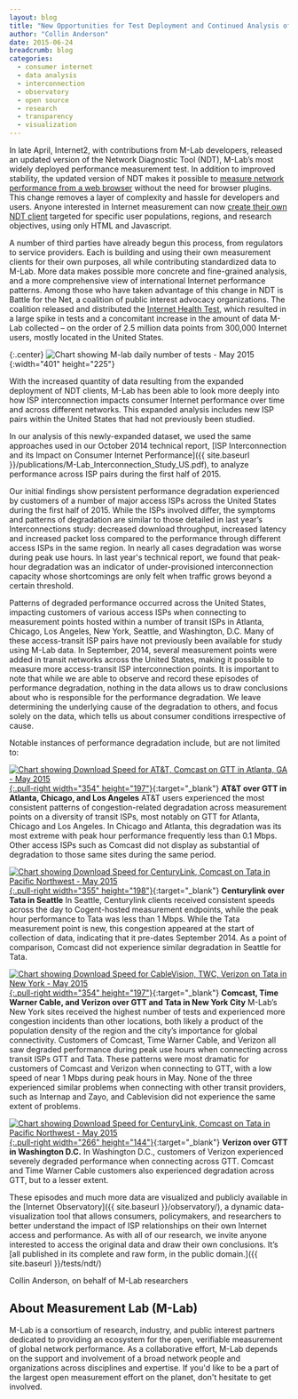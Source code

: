 ```yaml
---
layout: blog
title: "New Opportunities for Test Deployment and Continued Analysis of Interconnection Performance"
author: "Collin Anderson"
date: 2015-06-24
breadcrumb: blog
categories:
  - consumer internet
  - data analysis
  - interconnection
  - observatory
  - open source
  - research
  - transparency
  - visualization
---
```


In late April, Internet2, with contributions from M-Lab developers, released an updated version of the Network Diagnostic Tool (NDT), M-Lab’s most widely deployed performance measurement test. In addition to improved stability, the updated version of NDT makes it possible to [measure network performance from a web browser](http://ndt.iupui.mlab1.iad01.measurement-lab.org:7123) without the need for browser plugins. This change removes a layer of complexity and hassle for developers and users. Anyone interested in Internet measurement can now [create their own NDT client](https://github.com/ndt-project/ndt/tree/master/HTML5-frontend) targeted for specific user populations, regions, and research objectives, using only HTML and Javascript.

<!--more-->

A number of third parties have already begun this process, from regulators to service providers. Each is building and using their own measurement clients for their own purposes, all while contributing standardized data to M-Lab. More data makes possible more concrete and fine-grained analysis, and a more comprehensive view of international Internet performance patterns. Among those who have taken advantage of this change in NDT is Battle for the Net, a coalition of public interest advocacy organizations. The coalition released and distributed the [Internet Health Test](http://internethealthtest.org/), which resulted in a large spike in tests and a concomitant increase in the amount of data M-Lab collected – on the order of 2.5 million data points from 300,000 Internet users, mostly located in the United States.

{:.center}
![Chart showing M-lab daily number of tests - May 2015]({{site.baseurl}}/images/blog/m-lab-daily-tests-may-2015.png){:width="401" height="225"}

With the increased quantity of data resulting from the expanded deployment of NDT clients, M-Lab has been able to look more deeply into how ISP interconnection impacts consumer Internet performance over time and across different networks. This expanded analysis includes new ISP pairs within the United States that had not previously been studied.

In our analysis of this newly-expanded dataset, we used the same approaches used in our October 2014 technical report, [ISP Interconnection and its Impact on Consumer Internet Performance]({{ site.baseurl }}/publications/M-Lab_Interconnection_Study_US.pdf), to analyze performance across ISP pairs during the first half of 2015.

Our initial findings show persistent performance degradation experienced by customers of a number of major access ISPs across the United States during the first half of 2015. While the ISPs involved differ, the symptoms and patterns of degradation are similar to those detailed in last year’s Interconnections study: decreased download throughput, increased latency and increased packet loss compared to the performance through different access ISPs in the same region. In nearly all cases degradation was worse during peak use hours. In last year's technical report, we found that peak-hour degradation was an indicator of under-provisioned interconnection capacity whose shortcomings are only felt when traffic grows beyond a certain threshold.

Patterns of degraded performance occurred across the United States, impacting customers of various access ISPs when connecting to measurement points hosted within a number of transit ISPs in Atlanta, Chicago, Los Angeles, New York, Seattle, and Washington, D.C. Many of these access-transit ISP pairs have not previously been available for study using M-Lab data. In September, 2014, several measurement points were added in transit networks across the United States, making it possible to measure more access-transit ISP interconnection points. It is important to note that while we are able to observe and record these episodes of performance degradation, nothing in the data allows us to draw conclusions about who is responsible for the performance degradation. We leave determining the underlying cause of the degradation to others, and focus solely on the data, which tells us about consumer conditions irrespective of cause.

Notable instances of performance degradation include, but are not limited to:

[![Chart showing Download Speed for AT&T, Comcast on GTT in Atlanta, GA - May 2015]({{site.baseurl}}/images/blog/download-speed-att-may-2015.png){:.pull-right width="354" height="197"}]({{site.baseurl}}/images/blog/download-speed-att-may-2015.png){:target="_blank"}
**AT&T over GTT in Atlanta, Chicago, and Los Angeles**
AT&T users experienced the most consistent patterns of congestion-related degradation across measurement points on a diversity of transit ISPs, most notably on GTT for Atlanta, Chicago and Los Angeles. In Chicago and Atlanta, this degradation was its most extreme with peak hour performance frequently less than 0.1 Mbps. Other access ISPs such as Comcast did not display as substantial of degradation to those same sites during the same period.

[![Chart showing Download Speed for CenturyLink, Comcast on Tata in Pacific Northwest - May 2015]({{site.baseurl}}/images/blog/download-speed-comcast-may-2015.png){:.pull-right width="355" height="198"}]({{site.baseurl}}/images/blog/download-speed-comcast-may-2015.png){:target="_blank"}
**Centurylink over Tata in Seattle**
In Seattle, Centurylink clients received consistent speeds across the day to Cogent-hosted measurement endpoints, while the peak hour performance to Tata was less than 1 Mbps. While the Tata measurement point is new, this congestion appeared at the start of collection of data, indicating that it pre-dates September 2014. As a point of comparison, Comcast did not experience similar degradation in Seattle for Tata.

[![Chart showing Download Speed for CableVision, TWC, Verizon on Tata in New York - May 2015]({{site.baseurl}}/images/blog/download-speed-cablevision-may-2015.png){:.pull-right width="354" height="197"}]({{site.baseurl}}/images/blog/download-speed-cablevision-may-2015.png){:target="_blank"}
**Comcast, Time Warner Cable, and Verizon over GTT and Tata in New York City**
M-Lab’s New York sites received the highest number of tests and experienced more congestion incidents than other locations, both likely a product of the population density of the region and the city’s importance for global connectivity. Customers of Comcast, Time Warner Cable, and Verizon all saw degraded performance during peak use hours when connecting across transit ISPs GTT and Tata. These patterns were most dramatic for customers of Comcast and Verizon when connecting to GTT, with a low speed of near 1 Mbps during peak hours in May. None of the three experienced similar problems when connecting with other transit providers, such as Internap and Zayo, and Cablevision did not experience the same extent of problems.

[![Chart showing Download Speed for CenturyLink, Comcast on Tata in Pacific Northwest - May 2015]({{site.baseurl}}/images/blog/download-speed-verizon-may-2015.png){:.pull-right width="266" height="144"}]({{site.baseurl}}/images/blog/download-speed-verizon-may-2015.png){:target="_blank"}
**Verizon over GTT in Washington D.C.**
In Washington D.C., customers of Verizon experienced severely degraded performance when connecting across GTT. Comcast and Time Warner Cable customers also experienced degradation across GTT, but to a lesser extent.

These episodes and much more data are visualized and publicly available in the [Internet Observatory]({{ site.baseurl }}/observatory/), a dynamic data-visualization tool that allows consumers, policymakers, and researchers to better understand the impact of ISP relationships on their own Internet access and performance. As with all of our research, we invite anyone interested to access the original data and draw their own conclusions. It’s [all published in its complete and raw form, in the public domain.]({{ site.baseurl }}/tests/ndt/)

Collin Anderson, on behalf of M-Lab researchers

## About Measurement Lab (M-Lab)

M-Lab is a consortium of research, industry, and public interest partners dedicated to providing an ecosystem for the open, verifiable measurement of global network performance. As a collaborative effort, M-Lab depends on the support and involvement of a broad network people and organizations across disciplines and expertise. If you'd like to be a part of the largest open measurement effort on the planet, don't hesitate to get involved.

